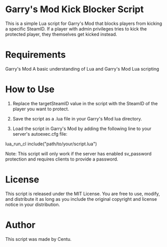 # Garry's Mod Kick Blocker Script
This is a simple Lua script for Garry's Mod that blocks players from kicking a specific SteamID. If a player with admin privileges tries to kick the protected player, they themselves get kicked instead.

# Requirements

Garry's Mod
A basic understanding of Lua and Garry's Mod Lua scripting

# How to Use
1. Replace the targetSteamID value in the script with the SteamID of the player you want to protect.

2. Save the script as a .lua file in your Garry's Mod lua directory.

3. Load the script in Garry's Mod by adding the following line to your server's autoexec.cfg file:

lua_run_cl include("path/to/your/script.lua")

Note: This script will only work if the server has enabled sv_password protection and requires clients to provide a password.

# License

This script is released under the MIT License. You are free to use, modify, and distribute it as long as you include the original copyright and license notice in your distribution.

# Author

This script was made by Centu.